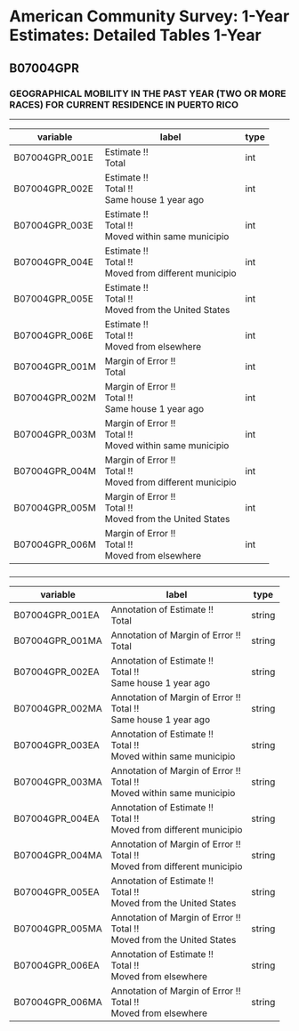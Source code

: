 # American Community Survey: 1-Year Estimates: Detailed Tables 1-Year

## B07004GPR

### GEOGRAPHICAL MOBILITY IN THE PAST YEAR (TWO OR MORE RACES) FOR CURRENT RESIDENCE IN PUERTO RICO

___

| variable | label | type |
| ----- | ----- | ----- |
| B07004GPR_001E | Estimate !!<br>Total | int |
| B07004GPR_002E | Estimate !!<br>Total !!<br>Same house 1 year ago | int |
| B07004GPR_003E | Estimate !!<br>Total !!<br>Moved within same municipio | int |
| B07004GPR_004E | Estimate !!<br>Total !!<br>Moved from different municipio | int |
| B07004GPR_005E | Estimate !!<br>Total !!<br>Moved from the United States | int |
| B07004GPR_006E | Estimate !!<br>Total !!<br>Moved from elsewhere | int |
| B07004GPR_001M | Margin of Error !!<br>Total | int |
| B07004GPR_002M | Margin of Error !!<br>Total !!<br>Same house 1 year ago | int |
| B07004GPR_003M | Margin of Error !!<br>Total !!<br>Moved within same municipio | int |
| B07004GPR_004M | Margin of Error !!<br>Total !!<br>Moved from different municipio | int |
| B07004GPR_005M | Margin of Error !!<br>Total !!<br>Moved from the United States | int |
| B07004GPR_006M | Margin of Error !!<br>Total !!<br>Moved from elsewhere | int |
### 

___

| variable | label | type |
| ----- | ----- | ----- |
| B07004GPR_001EA | Annotation of Estimate !!<br>Total | string |
| B07004GPR_001MA | Annotation of Margin of Error !!<br>Total | string |
| B07004GPR_002EA | Annotation of Estimate !!<br>Total !!<br>Same house 1 year ago | string |
| B07004GPR_002MA | Annotation of Margin of Error !!<br>Total !!<br>Same house 1 year ago | string |
| B07004GPR_003EA | Annotation of Estimate !!<br>Total !!<br>Moved within same municipio | string |
| B07004GPR_003MA | Annotation of Margin of Error !!<br>Total !!<br>Moved within same municipio | string |
| B07004GPR_004EA | Annotation of Estimate !!<br>Total !!<br>Moved from different municipio | string |
| B07004GPR_004MA | Annotation of Margin of Error !!<br>Total !!<br>Moved from different municipio | string |
| B07004GPR_005EA | Annotation of Estimate !!<br>Total !!<br>Moved from the United States | string |
| B07004GPR_005MA | Annotation of Margin of Error !!<br>Total !!<br>Moved from the United States | string |
| B07004GPR_006EA | Annotation of Estimate !!<br>Total !!<br>Moved from elsewhere | string |
| B07004GPR_006MA | Annotation of Margin of Error !!<br>Total !!<br>Moved from elsewhere | string |

